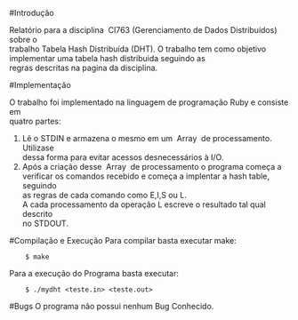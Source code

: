 #Introdução 
 
Relatório   para   a   disciplina   ​
CI763   (Gerenciamento   de   Dados   Distribuídos)   ​
sobre   o  
trabalho Tabela Hash Distribuída (DHT). 
O   trabalho   tem   como   objetivo   implementar   uma   tabela   hash   distribuida   seguindo   as  
regras descritas na pagina da disciplina. 
 
#Implementação 
 
O   trabalho   foi   implementado   na   linguagem   de   programação   Ruby   e   consiste   em  
quatro partes: 
 
1. Lê   o   STDIN   e   armazena   o   mesmo   em   um   ​
Array   ​
de   processamento.   Utiliza­se  
dessa forma para evitar acessos desnecessários à I/O. 
2. Após   a   criação   desse   ​
Array   ​
de   processamento   o   programa   começa   a  
verificar   os   comandos   recebido   e   começa   a   implentar   a   hash   table,   seguindo  
as regras de cada comando como E,I,S ou L.  
A   cada   processamento   da   operação   L   escreve   o   resultado   tal   qual   descrito  
no STDOUT. 
 
#Compilação e Execução 
Para compilar basta executar make: 
 
        $ make 
 
Para a execução do Programa basta executar:  
 
        $ ./mydht <teste.in> <teste.out> 
 
 
#Bugs 
O programa não possui nenhum Bug Conhecido. 
